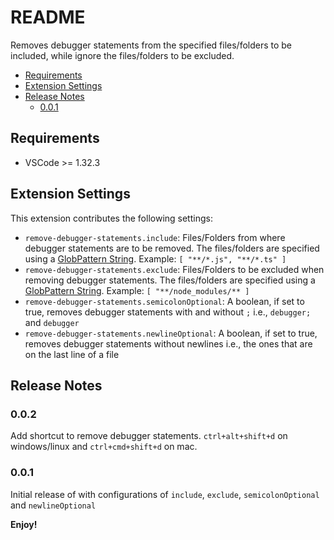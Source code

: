 # README

Removes debugger statements from the specified files/folders to be included, while ignore the files/folders to be excluded.

- [Requirements](#requirements)
- [Extension Settings](#extension-settings)
- [Release Notes](#release-notes)
  - [0.0.1](#001)

## Requirements

- VSCode >= 1.32.3

## Extension Settings

This extension contributes the following settings:

- `remove-debugger-statements.include`: Files/Folders from where debugger statements are to be removed. The files/folders are specified using a [GlobPattern String](https://code.visualstudio.com/api/references/vscode-api#GlobPattern). Example: `[ "**/*.js", "**/*.ts" ]`
- `remove-debugger-statements.exclude`: Files/Folders to be excluded when removing debugger statements. The files/folders are specified using a [GlobPattern String](https://code.visualstudio.com/api/references/vscode-api#GlobPattern). Example: `[ "**/node_modules/** ]`
- `remove-debugger-statements.semicolonOptional`: A boolean, if set to true, removes debugger statements with and without `;` i.e., `debugger;` and `debugger`
- `remove-debugger-statements.newlineOptional`: A boolean, if set to true, removes debugger statements without newlines i.e., the ones that are on the last line of a file

## Release Notes

### 0.0.2

Add shortcut to remove debugger statements. `ctrl+alt+shift+d` on windows/linux and `ctrl+cmd+shift+d` on mac.

### 0.0.1

Initial release of with configurations of `include`, `exclude`, `semicolonOptional` and `newlineOptional`

**Enjoy!**
